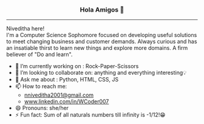 <h3 align="center"> Hola Amigos 👋 </h3>

---

Niveditha here!</br>
I'm a Computer Science Sophomore focused on developing useful solutions to meet changing business and customer demands. Always curious and has an insatiable thirst to learn new things and explore more domains. A firm believer of "Do and learn". 

- 🔭 I’m currently working on : Rock-Paper-Scissors
- 👯 I’m looking to collaborate on: anything and everything interesting💡
- 💬 Ask me about : Python, HTML, CSS, JS
- 📫 How to reach me: 
  * nniveditha2001@gmail.com 
  * www.linkedin.com/in/WCoder007
- 😄 Pronouns: she/her
- ⚡ Fun fact: Sum of all naturals numbers till infinity is -1/12!😁

<!--
**WCoder007/WCoder007** is a ✨ _special_ ✨ repository because its `README.md` (this file) appears on your GitHub profile.

Here are some ideas to get you started:

- 🔭 I’m currently working on ...
- 🌱 I’m currently learning ...
- 👯 I’m looking to collaborate on ...
- 🤔 I’m looking for help with ...
- 💬 Ask me about ...
- 📫 How to reach me: ...
- 😄 Pronouns: ...
- ⚡ Fun fact: ...
-->
